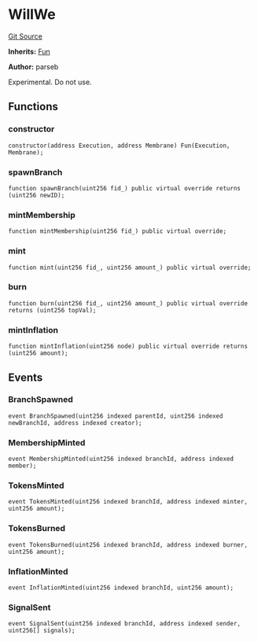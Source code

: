 # WillWe
[Git Source](https://github.com/parseb/willwe/blob/2224ac0edd2345ec0b06622d841db6de03281d90/src/WillWe.sol)

**Inherits:**
[Fun](/src/Fun.sol/contract.Fun.md)

**Author:**
parseb

Experimental. Do not use.


## Functions
### constructor


```solidity
constructor(address Execution, address Membrane) Fun(Execution, Membrane);
```

### spawnBranch


```solidity
function spawnBranch(uint256 fid_) public virtual override returns (uint256 newID);
```

### mintMembership


```solidity
function mintMembership(uint256 fid_) public virtual override;
```

### mint


```solidity
function mint(uint256 fid_, uint256 amount_) public virtual override;
```

### burn


```solidity
function burn(uint256 fid_, uint256 amount_) public virtual override returns (uint256 topVal);
```

### mintInflation


```solidity
function mintInflation(uint256 node) public virtual override returns (uint256 amount);
```

## Events
### BranchSpawned

```solidity
event BranchSpawned(uint256 indexed parentId, uint256 indexed newBranchId, address indexed creator);
```

### MembershipMinted

```solidity
event MembershipMinted(uint256 indexed branchId, address indexed member);
```

### TokensMinted

```solidity
event TokensMinted(uint256 indexed branchId, address indexed minter, uint256 amount);
```

### TokensBurned

```solidity
event TokensBurned(uint256 indexed branchId, address indexed burner, uint256 amount);
```

### InflationMinted

```solidity
event InflationMinted(uint256 indexed branchId, uint256 amount);
```

### SignalSent

```solidity
event SignalSent(uint256 indexed branchId, address indexed sender, uint256[] signals);
```

